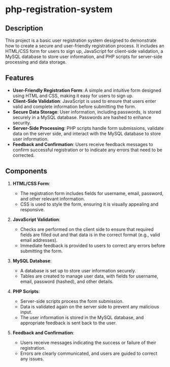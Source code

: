 # php-registration-system

## Description
This project is a basic user registration system designed to demonstrate how to create a secure and user-friendly registration process. It includes an HTML/CSS form for users to sign up, JavaScript for client-side validation, a MySQL database to store user information, and PHP scripts for server-side processing and data storage.

## Features
- **User-Friendly Registration Form**: A simple and intuitive form designed using HTML and CSS, making it easy for users to sign up.
- **Client-Side Validation**: JavaScript is used to ensure that users enter valid and complete information before submitting the form.
- **Secure Data Storage**: User information, including passwords, is stored securely in a MySQL database. Passwords are hashed to enhance security.
- **Server-Side Processing**: PHP scripts handle form submissions, validate data on the server side, and interact with the MySQL database to store user information.
- **Feedback and Confirmation**: Users receive feedback messages to confirm successful registration or to indicate any errors that need to be corrected.

## Components
1. **HTML/CSS Form**: 
   - The registration form includes fields for username, email, password, and other relevant information.
   - CSS is used to style the form, ensuring it is visually appealing and responsive.

2. **JavaScript Validation**: 
   - Checks are performed on the client side to ensure that required fields are filled out and that data is in the correct format (e.g., valid email addresses).
   - Immediate feedback is provided to users to correct any errors before submitting the form.

3. **MySQL Database**: 
   - A database is set up to store user information securely.
   - Tables are created to manage user data, with fields for username, email, password (hashed), and other details.

4. **PHP Scripts**: 
   - Server-side scripts process the form submission.
   - Data is validated again on the server side to prevent any malicious input.
   - The user information is stored in the MySQL database, and appropriate feedback is sent back to the user.

5. **Feedback and Confirmation**: 
   - Users receive messages indicating the success or failure of their registration.
   - Errors are clearly communicated, and users are guided to correct any issues.
